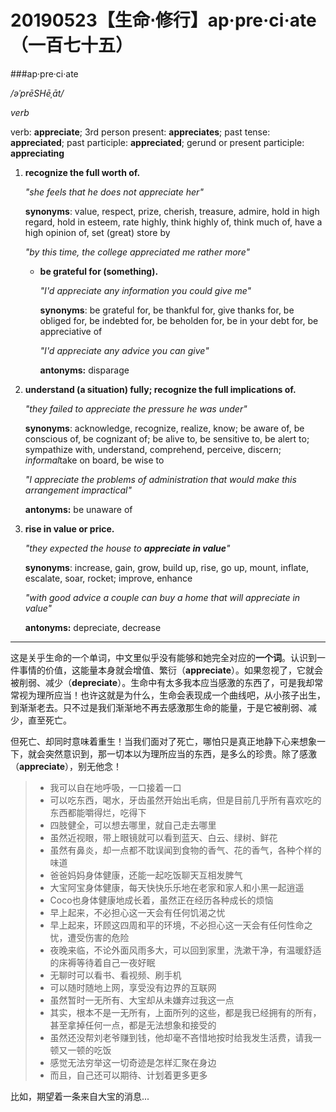# 20190523【生命⋅修行】ap·pre·ci·ate（一百七十五）

###ap·pre·ci·ate

*/əˈprēSHēˌāt/*

*verb*

verb: **appreciate**; 3rd person present: **appreciates**; past tense: **appreciated**; past participle: **appreciated**; gerund or present participle: **appreciating**

1. **recognize the full worth of.**

   *"she feels that he does not appreciate her"*

   **synonyms**: value, respect, prize, cherish, treasure, admire, hold in high regard, hold in esteem, rate highly, think highly of, think much of, have a high opinion of, set (great) store by

   *"by this time, the college appreciated me rather more"*

   - **be grateful for (something).**

     *"I'd appreciate any information you could give me"*

     **synonyms**: be grateful for, be thankful for, give thanks for, be obliged for, be indebted for, be beholden for, be in your debt for, be appreciative of

     *"I'd appreciate any advice you can give"*

     **antonyms:** disparage

2. **understand (a situation) fully; recognize the full implications of.**

   *"they failed to appreciate the pressure he was under"*

   **synonyms**: acknowledge, recognize, realize, know; be aware of, be conscious of, be cognizant of; be alive to, be sensitive to, be alert to; sympathize with, understand, comprehend, perceive, discern; *informal*take on board, be wise to

   *"I appreciate the problems of administration that would make this arrangement impractical"*

   **antonyms:** be unaware of  

3. **rise in value or price.**

   *"they expected the house to **appreciate in value**"*

   **synonyms**: increase, gain, grow, build up, rise, go up, mount, inflate, escalate, soar, rocket; improve, enhance

   *"with good advice a couple can buy a home that will appreciate in value"*

   **antonyms:** depreciate, decrease

----

这是关乎生命的一个单词，中文里似乎没有能够和她完全对应的**一个词**。认识到一件事情的价值，这能量本身就会增值、繁衍（**appreciate**）。如果忽视了，它就会被削弱、减少（**depreciate**）。生命中有太多我本应当感激的东西了，可是我却常常视为理所应当！也许这就是为什么，生命会表现成一个曲线吧，从小孩子出生，到渐渐老去。只不过是我们渐渐地不再去感激那生命的能量，于是它被削弱、减少，直至死亡。

但死亡、却同时意味着重生！当我们面对了死亡，哪怕只是真正地静下心来想象一下，就会突然意识到，那一切本以为理所应当的东西，是多么的珍贵。除了感激（**appreciate**），别无他念！

> * 我可以自在地呼吸，一口接着一口
> * 可以吃东西，喝水，牙齿虽然开始出毛病，但是目前几乎所有喜欢吃的东西都能嚼得烂，吃得下
> * 四肢健全，可以想去哪里，就自己走去哪里
> * 虽然近视眼，带上眼镜就可以看到蓝天、白云、绿树、鲜花
> * 虽然有鼻炎，却一点都不耽误闻到食物的香气、花的香气，各种个样的味道
> * 爸爸妈妈身体健康，还能一起吃饭聊天互相发脾气
> * 大宝阿宝身体健康，每天快快乐乐地在老家和家人和小黑一起逍遥
> * Coco也身体健康地成长着，虽然正在经历各种成长的烦恼
> * 早上起来，不必担心这一天会有任何饥渴之忧
> * 早上起来，环顾这四周和平的环境，不必担心这一天会有任何性命之忧，遭受伤害的危险
> * 夜晚来临，不论外面风雨多大，可以回到家里，洗漱干净，有温暖舒适的床褥等待着自己一夜好眠
> * 无聊时可以看书、看视频、刷手机
> * 可以随时随地上网，享受没有边界的互联网
> * 虽然暂时一无所有、大宝却从未嫌弃过我这一点
> * 其实，根本不是一无所有，上面所列的这些，都是我已经拥有的所有，甚至拿掉任何一点，都是无法想象和接受的
> * 虽然还没帮刘老爷赚到钱，他却毫不吝惜地按时给我发生活费，请我一顿又一顿的吃饭
> * 感觉无法穷举这一切奇迹是怎样汇聚在身边
> * 而且，自己还可以期待、计划着更多更多

比如，期望着一条来自大宝的消息...